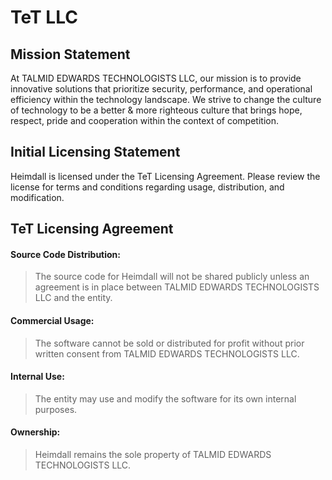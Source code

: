 # TeT LLC
## Mission Statement

At TALMID EDWARDS TECHNOLOGISTS LLC, our mission is to provide innovative solutions that prioritize security, performance, and operational efficiency within the technology landscape. We strive to change the culture of technology to be a better & more righteous culture that brings hope, respect, pride and cooperation within the context of competition.

## Initial Licensing Statement

Heimdall is licensed under the TeT Licensing Agreement. Please review the license for terms and conditions regarding usage, distribution, and modification.

## TeT Licensing Agreement

#### Source Code Distribution: 
> The source code for Heimdall will not be shared publicly unless an agreement is in place between TALMID EDWARDS TECHNOLOGISTS LLC and the entity.
#### Commercial Usage: 
> The software cannot be sold or distributed for profit without prior written consent from TALMID EDWARDS TECHNOLOGISTS LLC.
#### Internal Use: 
> The entity may use and modify the software for its own internal purposes.
#### Ownership: 
>Heimdall remains the sole property of TALMID EDWARDS TECHNOLOGISTS LLC.

